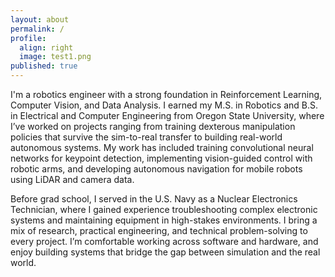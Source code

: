 ```yaml
---
layout: about
permalink: /
profile:
  align: right
  image: test1.png
published: true
---
```

 
I'm a robotics engineer with a strong foundation in Reinforcement Learning, Computer Vision, and Data Analysis. I earned my M.S. in Robotics and B.S. in Electrical and Computer Engineering from Oregon State University, where I’ve worked on projects ranging from training dexterous manipulation policies that survive the sim-to-real transfer to building real-world autonomous systems. My work has included training convolutional neural networks for keypoint detection, implementing vision-guided control with robotic arms, and developing autonomous navigation for mobile robots using LiDAR and camera data.

Before grad school, I served in the U.S. Navy as a Nuclear Electronics Technician, where I gained experience troubleshooting complex electronic systems and maintaining equipment in high-stakes environments. I bring a mix of research, practical engineering, and technical problem-solving to every project. I’m comfortable working across software and hardware, and enjoy building systems that bridge the gap between simulation and the real world.